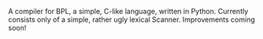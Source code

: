A compiler for BPL, a simple, C-like language, written in Python. Currently consists only of a simple, rather ugly lexical Scanner. Improvements coming soon!
